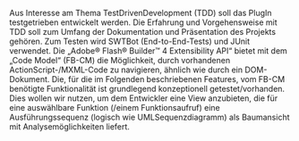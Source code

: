 Aus Interesse am Thema TestDrivenDevelopment (TDD) soll das PlugIn testgetrieben
entwickelt werden. Die Erfahrung und Vorgehensweise mit TDD soll zum Umfang der
Dokumentation und Präsentation des Projekts gehören.
Zum Testen wird SWTBot (End-to-End-Tests) und JUnit verwendet.
Die „Adobe® Flash® Builder™ 4 Extensibility API“ bietet mit dem „Code Model“ (FB-CM) die
Möglichkeit, durch vorhandenen ActionScript-/MXML-Code zu navigieren, ähnlich wie durch
ein DOM-Dokument. Die, für die im Folgenden beschriebenen Features, vom FB-CM
benötigte Funktionalität ist grundlegend konzeptionell getestet/vorhanden.
Dies wollen wir nutzen, um dem Entwickler eine View anzubieten, die für eine auswählbare
Funktion (/einem Funktionsaufruf) eine Ausführungssequenz (logisch wie UMLSequenzdiagramm)
als Baumansicht mit Analysemöglichkeiten liefert.